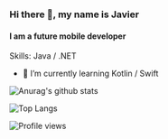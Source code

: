 ### Hi there 👋, my name is Javier
#### I am a future mobile developer

Skills: Java / .NET

- 🌱 I’m currently learning Kotlin / Swift 

![Anurag's github stats](https://github-readme-stats.vercel.app/api?username=bitbiird&show_icons=true&theme=merko)

![Top Langs](https://github-readme-stats.vercel.app/api/top-langs/?username=bitbiird&layout=compact)

![Profile views](https://gpvc.arturio.dev/bitbiird)  



